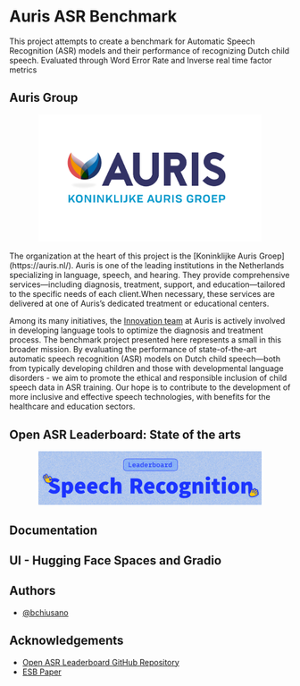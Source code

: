 
# Auris ASR Benchmark

This project attempts to create a benchmark for Automatic Speech Recognition (ASR) models and their performance of recognizing Dutch child speech. Evaluated through Word Error Rate and Inverse real time factor metrics 

## Auris Group
<p align="center">
<img src="readmeImages/aurisLogo.png" alt="Auris logo" width="400"/>
</p>
The organization at the heart of this project is the [Koninklijke Auris Groep](https://auris.nl/). Auris is one of the leading institutions in the Netherlands specializing in language, speech, and hearing. 
They provide comprehensive services—including diagnosis, treatment, support, and education—tailored to the specific needs of each client.When necessary, these services are delivered at one of Auris’s dedicated treatment or educational centers.

Among its many initiatives, the [Innovation team](https://auris.nl/innovatie/) at Auris is actively involved in developing language tools to optimize the diagnosis and treatment process. 
The benchmark project presented here represents a small  in this broader mission. By evaluating the performance of state-of-the-art automatic speech recognition (ASR) models 
on Dutch child speech—both from typically developing children and those with developmental language disorders - we aim to promote the ethical and responsible inclusion of child speech data in ASR training. 
Our hope is to contribute to the development of more inclusive and effective speech technologies, with benefits for the healthcare and education sectors.

## Open ASR Leaderboard: State of the arts 
<p align="center">
<img src="readmeImages/leaderboard.png" alt="Leaderboard" width="400"/>
</p>

## Documentation



## UI - Hugging Face Spaces and Gradio



## Authors

- [@bchiusano](https://github.com/bchiusano)

## Acknowledgements

 - [Open ASR Leaderboard GitHub Repository](https://github.com/huggingface/open_asr_leaderboard)
 - [ESB Paper](https://arxiv.org/abs/2210.13352)

